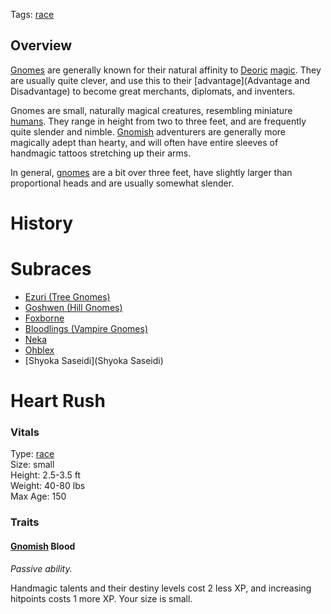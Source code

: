 Tags: [race](Races)

## Overview

[Gnomes](Gnomes) are generally known for their natural affinity to [Deoric](Deoric) [magic](Magic). They are usually quite clever, and use this to their [advantage](Advantage and Disadvantage) to become great merchants, diplomats, and inventers. 

Gnomes are small, naturally magical creatures, resembling miniature [humans](Humans). They range in height from two to three feet, and are frequently quite slender and nimble. [Gnomish](Gnomes) adventurers are generally more magically adept than hearty, and will often have entire sleeves of handmagic tattoos stretching up their arms.

In general, [gnomes](Gnomes) are a bit over three feet, have slightly larger than proportional heads and are usually somewhat slender.

# History

# Subraces
- [Ezuri (Tree Gnomes)](Ezuri)
- [Goshwen (Hill Gnomes)](Goshwen)
- [Foxborne](Foxborne)
- [Bloodlings (Vampire Gnomes)](Bloodlings)
- [Neka](Neka)
- [Ohblex](Ohblex)
- [Shyoka Saseidi](Shyoka Saseidi)

# Heart Rush

### Vitals
Type: [race](Races)  
Size: small  
Height: 2.5-3.5 ft  
Weight: 40-80 lbs  
Max Age: 150  

### Traits

#### [Gnomish](Gnomes) Blood
*Passive ability.*

Handmagic talents and their destiny levels cost 2 less XP, and increasing hitpoints costs 1 more XP. Your size is small.
